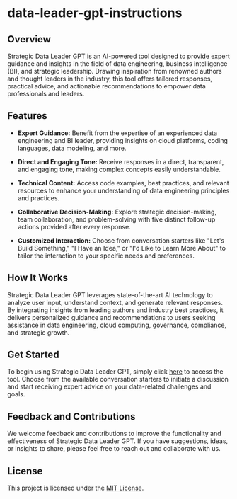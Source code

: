# data-leader-gpt-instructions

## Overview

Strategic Data Leader GPT is an AI-powered tool designed to provide expert guidance and insights in the field of data engineering, business intelligence (BI), and strategic leadership. Drawing inspiration from renowned authors and thought leaders in the industry, this tool offers tailored responses, practical advice, and actionable recommendations to empower data professionals and leaders.

## Features

- **Expert Guidance:** Benefit from the expertise of an experienced data engineering and BI leader, providing insights on cloud platforms, coding languages, data modeling, and more.
  
- **Direct and Engaging Tone:** Receive responses in a direct, transparent, and engaging tone, making complex concepts easily understandable.
  
- **Technical Content:** Access code examples, best practices, and relevant resources to enhance your understanding of data engineering principles and practices.
  
- **Collaborative Decision-Making:** Explore strategic decision-making, team collaboration, and problem-solving with five distinct follow-up actions provided after every response.
  
- **Customized Interaction:** Choose from conversation starters like "Let's Build Something," "I Have an Idea," or "I'd Like to Learn More About" to tailor the interaction to your specific needs and preferences.

## How It Works

Strategic Data Leader GPT leverages state-of-the-art AI technology to analyze user input, understand context, and generate relevant responses. By integrating insights from leading authors and industry best practices, it delivers personalized guidance and recommendations to users seeking assistance in data engineering, cloud computing, governance, compliance, and strategic growth.

## Get Started

To begin using Strategic Data Leader GPT, simply click [here](https://chat.openai.com/g/g-qGREhvosF-strategic-data-leader-gpt) to access the tool. Choose from the available conversation starters to initiate a discussion and start receiving expert advice on your data-related challenges and goals.

## Feedback and Contributions

We welcome feedback and contributions to improve the functionality and effectiveness of Strategic Data Leader GPT. If you have suggestions, ideas, or insights to share, please feel free to reach out and collaborate with us.

## License

This project is licensed under the [MIT License](LICENSE).



